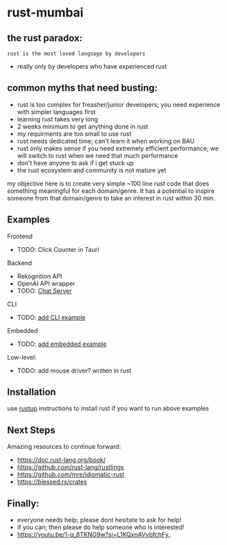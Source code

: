 # rust-mumbai

## the rust paradox:
`rust is the most loved language by developers`
 - really only by developers who have experienced rust

## common myths that need busting:
 - rust is too complex for freasher/junior developers; you need experience with simpler languages first
 - learning rust takes very long
 - 2 weeks minimum to get anything done in rust
 - my requirments are too small to use rust
 - rust needs dedicated time; can't learn it when working on BAU
 - rust only makes sense if you need extremely efficient performance; we will switch to rust when we need that much performance
 - don't have anyone to ask if i get stuck up
 - the rust ecosystem and community is not mature yet

my objective here is to create very simple ~100 line rust code that does something meaningful for each domain/genre. It has a potential to inspire someone from that domain/genre to take an interest in rust within 30 min.

## Examples
Frontend
  - TODO: Click Counter in Tauri

Backend
  - Rekognition API
  - OpenAI API wrapper
  - TODO: [Chat Server](https://github.com/Totodore/socketioxide/blob/main/examples/axum-echo/axum_echo.rs)

CLI
  - TODO: [add CLI example](https://github.com/clap-rs/clap/blob/0134f45ff0e2e2be8c451565e4fbf5d3cb7b7cfd/examples/git-derive.md)

Embedded
  - TODO: [add embedded example](https://docs.rust-embedded.org/book/)

Low-level:
  - TODO: add mouse driver? written in rust

## Installation
use [rustup](https://www.rust-lang.org/tools/install) instructions to install rust if you want to run above examples

## Next Steps
Amazing resources to continue forward:
 - https://doc.rust-lang.org/book/
 - https://github.com/rust-lang/rustlings
 - https://github.com/mre/idiomatic-rust
 - https://blessed.rs/crates

## Finally:
 - everyone needs help; please dont hesitate to ask for help!
 - if you can; then please do help someone who is interested!
 - https://youtu.be/1-q_8TKNG9w?si=L1KQxnAVvbfchFy_
